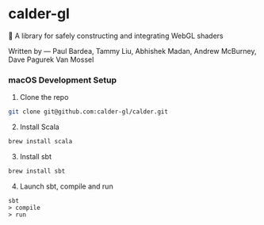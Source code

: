 # calder-gl
:art:  A library for safely constructing and integrating WebGL shaders

Written by &mdash; Paul Bardea, Tammy Liu, Abhishek Madan, Andrew McBurney, Dave Pagurek Van Mossel

### macOS Development Setup

1. Clone the repo
```bash
git clone git@github.com:calder-gl/calder.git
```

2. Install Scala
```bash
brew install scala
```

3. Install sbt
```bash
brew install sbt
```

4. Launch sbt, compile and run
```
sbt
> compile
> run
```
